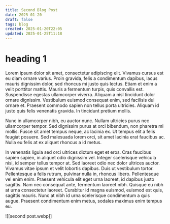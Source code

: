 ```yaml
---
title: Second Blog Post
date: 2025-01-20
draft: false
tags: blog
created: 2025-01-20T22:05
updated: 2025-01-25T11:18
---
```


# heading 1
Lorem ipsum dolor sit amet, consectetur adipiscing elit. Vivamus cursus est eu diam ornare varius. Proin gravida, felis a condimentum dapibus, lacus mauris dignissim dolor, sed rhoncus mi justo quis lectus. Etiam et enim a velit porttitor mattis. Mauris a fermentum turpis, quis convallis est. Suspendisse egestas ullamcorper viverra. Aliquam a nisl tincidunt dolor ornare dignissim. Vestibulum euismod consequat enim, sed facilisis dui ornare et. Praesent commodo sapien non tellus porta ultricies. Aliquam id justo quis felis venenatis gravida. In tincidunt pretium mollis.

Nunc in ullamcorper nibh, eu auctor nunc. Nullam ultricies purus nec ullamcorper tempor. Sed dignissim purus at orci bibendum, non pharetra mi mollis. Fusce sit amet tempus neque, ac lacinia ex. Ut tempus elit a felis feugiat posuere. Sed malesuada lorem orci, sit amet lacinia erat faucibus ac. Nulla eu felis at ex aliquet rhoncus a id metus.

In venenatis ligula sed orci ultrices dictum eget et eros. Cras faucibus sapien sapien, in aliquet odio dignissim vel. Integer scelerisque vehicula nisi, id semper tellus tempor at. Sed laoreet odio nec dolor ultrices auctor. Vivamus vitae ipsum et velit lobortis dapibus. Duis ut vestibulum tortor. Pellentesque a felis rutrum, pulvinar nulla in, rhoncus libero. Pellentesque vel enim enim. Praesent vehicula elit eget urna laoreet, id dapibus justo sagittis. Nam nec consequat ante, fermentum laoreet nibh. Quisque eu nibh at urna consectetur laoreet. Curabitur id magna euismod, euismod est quis, sagittis mauris. Nunc at nibh id urna scelerisque condimentum a quis augue. Praesent condimentum enim metus, sodales maximus enim tempus eu.

![[second post.webp]]
